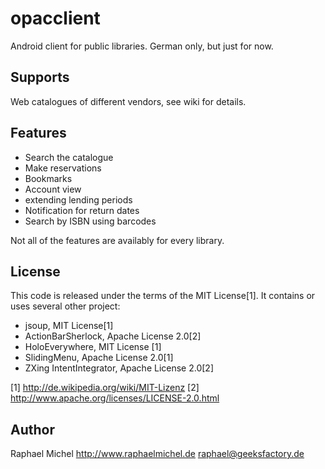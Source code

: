 opacclient
==========
Android client for public libraries. German only, but just for now.

Supports
--------
Web catalogues of different vendors, see wiki for details.

Features
--------
* Search the catalogue
* Make reservations
* Bookmarks
* Account view
* extending lending periods
* Notification for return dates
* Search by ISBN using barcodes

Not all of the features are availably for every library.

License
-------
This code is released under the terms of the MIT License[1]. It contains or uses several other project:
* jsoup, MIT License[1]
* ActionBarSherlock, Apache License 2.0[2]
* HoloEverywhere, MIT License [1]
* SlidingMenu, Apache License 2.0[1]
* ZXing IntentIntegrator, Apache License 2.0[2]

[1] http://de.wikipedia.org/wiki/MIT-Lizenz
[2] http://www.apache.org/licenses/LICENSE-2.0.html 

Author
------
Raphael Michel
http://www.raphaelmichel.de
raphael@geeksfactory.de
